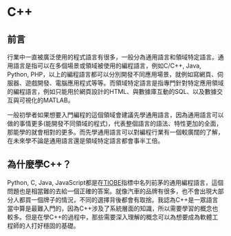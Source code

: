 # C++
## 前言
行業中一直被廣泛使用的程式語言有很多，一般分為通用語言和領域特定語言。通用語言是指可以在多個場景或領域被使用的編程語言，例如C/C++, Java, Python, PHP，以上的編程語言都可以分別開發不同應用場景，就例如寫網頁、伺服器、遊戲開發、電腦應用程式等等。而領域特定語言是指專門針對特定應用領域的編程語言，例如只能用於網頁設計的HTML、與數據庫互動的SQL、以及數據交互與可視化的MATLAB。

一般初學者如果想要入門編程的這個領域會建議先學通用語言，因為通用語言可以做的事情更多(能開發不同領域的程式)，代表整個語言的語法、特性更加的全面，那能學的就會相對的更多。而先學通用語言可以對編程行業有一個較廣闊的了解，在未來學不論是通用語言還是領域特定語言都會事半工倍。

## 為什麼學C++？
Python, C, Java, JavaScript都是在[TIOBE](https://www.tiobe.com/tiobe-index/)指標中名列前茅的通用編程語言，這個問題也是相當難的去給一個正確的答案。就像汽車的品牌有很多，也不會出現大部分人都買一個牌子的情況，不同的選擇背後都會有取捨。我認為C++是一眾語言當中算是最難入門的，因為C++涉及了系統層面的知識，所以需要學習的概念也較多。但是在學C++的過程中，那些需要深入理解的概念可以為想要成為軟體工程師的人打好穩固的基礎。